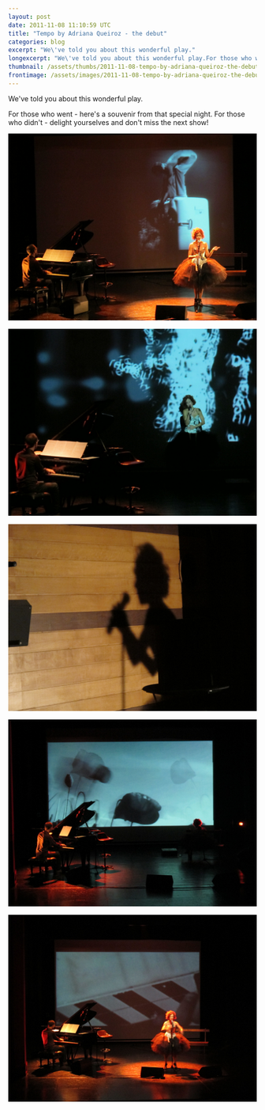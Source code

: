 ```yaml
---
layout: post
date: 2011-11-08 11:10:59 UTC
title: "Tempo by Adriana Queiroz - the debut"
categories: blog
excerpt: "We\'ve told you about this wonderful play."
longexcerpt: "We\'ve told you about this wonderful play.For those who went - here\'s a souvenir from that special night. For those who didn\'t - delight yourselves and don\'t miss the next show!"
thumbnail: /assets/thumbs/2011-11-08-tempo-by-adriana-queiroz-the-debut-1.jpg
frontimage: /assets/images/2011-11-08-tempo-by-adriana-queiroz-the-debut-1.jpg
---
```


We've told you about this wonderful play.

For those who went - here's a souvenir from that special night. For those who didn't - delight yourselves and don't miss the next show!

<a href="/assets/images/2011-11-08-tempo-by-adriana-queiroz-the-debut-1.jpg"><img class="postimage" src="/assets/images/2011-11-08-tempo-by-adriana-queiroz-the-debut-1.jpg"/></a>

<a href="/assets/images/2011-11-08-tempo-by-adriana-queiroz-the-debut-2.jpg"><img class="postimage" src="/assets/images/2011-11-08-tempo-by-adriana-queiroz-the-debut-2.jpg"/></a>

<a href="/assets/images/2011-11-08-tempo-by-adriana-queiroz-the-debut-3.jpg"><img class="postimage" src="/assets/images/2011-11-08-tempo-by-adriana-queiroz-the-debut-3.jpg"/></a>

<a href="/assets/images/2011-11-08-tempo-by-adriana-queiroz-the-debut-4.jpg"><img class="postimage" src="/assets/images/2011-11-08-tempo-by-adriana-queiroz-the-debut-4.jpg"/></a>

<a href="/assets/images/2011-11-08-tempo-by-adriana-queiroz-the-debut-5.jpg"><img class="postimage" src="/assets/images/2011-11-08-tempo-by-adriana-queiroz-the-debut-5.jpg"/></a>

&nbsp;

&nbsp;